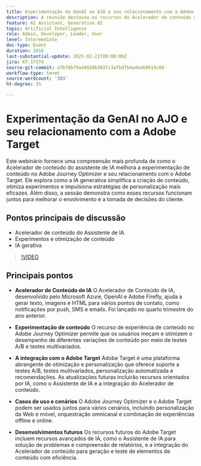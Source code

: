 ```yaml
---
title: Experimentação da GenAI no AJO e seu relacionamento com a Adobe Target
description: A reunião destacou os recursos do Acelerador de conteúdo de IA para geração de texto, imagens e HTML, experimentação de conteúdo por meio do Adobe Journey Optimizer, integração com o Adobe Target para otimização e personalização, vários casos de uso para ferramentas combinadas e desenvolvimentos futuros, incluindo recursos aprimorados de IA.
feature: AI Assistant, Generative AI
topic: Artificial Intelligence
role: Admin, Developer, Leader, User
level: Intermediate
doc-type: Event
duration: 2016
last-substantial-update: 2025-02-21T00:00:00Z
jira: KT-17374
source-git-commit: e7bf8b79ad4920b303fc3afbdfb4adee60614c88
workflow-type: tm+mt
source-wordcount: '303'
ht-degree: 1%

---
```



# Experimentação da GenAI no AJO e seu relacionamento com a Adobe Target

Este webinário fornece uma compreensão mais profunda de como o Acelerador de conteúdo do assistente de IA melhora a experimentação de conteúdo no Adobe Journey Optimizer e seu relacionamento com o Adobe Target. Ele explora como a IA generativa simplifica a criação de conteúdo, otimiza experimentos e impulsiona estratégias de personalização mais eficazes. Além disso, a sessão demonstra como esses recursos funcionam juntos para melhorar o envolvimento e a tomada de decisões do cliente.

## Pontos principais de discussão

* Acelerador de conteúdo do Assistente de IA
* Experimentos e otimização de conteúdo
* IA gerativa

>[!VIDEO](https://video.tv.adobe.com/v/3444464/?learn=on&enablevpops&captions=por_br)

## Principais pontos

* **Acelerador de Conteúdo de IA** O Acelerador de Conteúdo de IA, desenvolvido pelo Microsoft Azure, OpenAI e Adobe Firefly, ajuda a gerar texto, imagens e HTML para vários pontos de contato, como notificações por push, SMS e emails. Foi lançado no quarto trimestre do ano anterior.

* **Experimentação de conteúdo** O recurso de experiência de conteúdo no Adobe Journey Optimizer permite que os usuários meçam e otimizem o desempenho de diferentes variações de conteúdo por meio de testes A/B e testes multivariados.

* **A integração com o Adobe Target** Adobe Target é uma plataforma abrangente de otimização e personalização que oferece suporte a testes A/B, testes multivariados, personalização automatizada e recomendações. As atualizações futuras incluirão recursos orientados por IA, como o Assistente de IA e a integração do Acelerador de conteúdo.

* **Casos de uso e cenários** O Adobe Journey Optimizer e o Adobe Target podem ser usados juntos para vários cenários, incluindo personalização da Web e móvel, orquestração omnicanal e combinação de experiências offline e online.

* **Desenvolvimentos futuros** Os recursos futuros do Adobe Target incluem recursos avançados de IA, como o Assistente de IA para solução de problemas e compreensão de relatórios, e a integração do Acelerador de conteúdo para geração e teste de elementos de conteúdo com eficiência.
